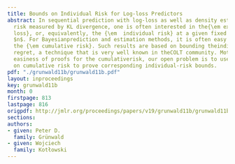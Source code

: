 ```yaml
---
title: Bounds on Individual Risk for Log-loss Predictors
abstract: In sequential prediction with log-loss as well as density estimationwith
  risk measured by KL divergence, one is often interested in the{\em expected instantaneous
  loss}, or, equivalently, the {\em  individual risk} at a given fixed sample size
  $n$. For Bayesianprediction and estimation methods, it is often easy to obtain boundson
  the {\em cumulative risk}. Such results are based on bounding theindividual sequence
  regret, a technique that is very well known in theCOLT community. Motivated by the
  easiness of proofs for the cumulativerisk, our open problem is to use the results
  on cumulative risk to prove corresponding individual-risk bounds.
pdf: "./grunwald11b/grunwald11b.pdf"
layout: inproceedings
key: grunwald11b
month: 0
firstpage: 813
lastpage: 816
origpdf: http://jmlr.org/proceedings/papers/v19/grunwald11b/grunwald11b.pdf
sections: 
authors:
- given: Peter D.
  family: Grünwald
- given: Wojciech
  family: Kotłowski
---
```

